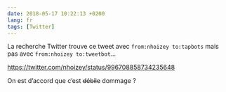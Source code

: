 ```yaml
---
date: 2018-05-17 10:22:13 +0200
lang: fr
tags: [Twitter]
---
```


La recherche Twitter trouve ce tweet avec `from:nhoizey to:tapbots` mais pas avec `from:nhoizey to:tweetbot`…

https://twitter.com/nhoizey/status/996708858734235648

On est d’accord que c’est <del>débile</del> dommage ?
